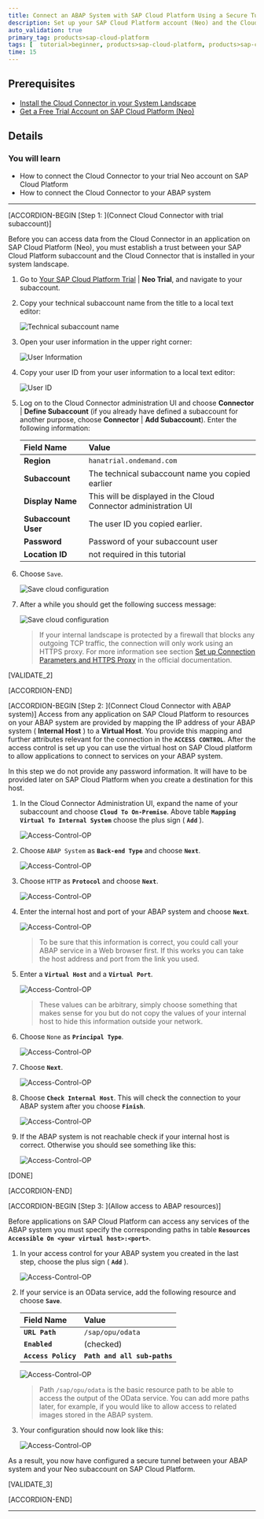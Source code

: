 ```yaml
---
title: Connect an ABAP System with SAP Cloud Platform Using a Secure Tunnel (Neo)
description: Set up your SAP Cloud Platform account (Neo) and the Cloud Connector to establish a secure tunnel between SAP Cloud Platform and the Application Server ABAP in your system landscape.
auto_validation: true
primary_tag: products>sap-cloud-platform
tags: [  tutorial>beginner, products>sap-cloud-platform, products>sap-cloud-platform-connectivity, topic>abap-connectivity ]
time: 15
---
```


## Prerequisites  
  - [Install the Cloud Connector in your System Landscape](https://developers.sap.com/tutorials/cp-connectivity-install-cloud-connector.html)
  - [Get a Free Trial Account on SAP Cloud Platform (Neo)](https://developers.sap.com/tutorials/hcp-create-trial-account.html)

## Details
### You will learn  
- How to connect the Cloud Connector to your trial Neo account on SAP Cloud Platform
- How to connect the Cloud Connector to your ABAP system

---

[ACCORDION-BEGIN [Step 1: ](Connect Cloud Connector with trial subaccount)]

Before you can access data from the Cloud Connector in an application on SAP Cloud Platform (Neo), you must establish a trust between your SAP Cloud Platform subaccount and the Cloud Connector that is installed in your system landscape.

1. Go to [Your SAP Cloud Platform Trial](https://account.hanatrial.ondemand.com/cockpit) | **Neo Trial**, and navigate to your subaccount.

1. Copy your technical subaccount name from the title to a local text editor:

    ![Technical subaccount name](step-01-Find-Trial-ID-001.png)

1. Open your user information in the upper right corner:

    ![User Information](step-01-Find-Trial-ID-002.png)

2. Copy your user ID from your user information to a local text editor:

    ![User ID](step-01-Find-Trial-ID-003.png)

1. Log on to the Cloud Connector administration UI and choose **Connector** | **Define Subaccount** (if you already have defined a subaccount for another purpose, choose **Connector** | **Add Subaccount**). Enter the following information:

    |  Field Name            | Value                                                                   |
    |:-----------------------|:------------------------------------------------------------------------|
    |  **Region**            | `hanatrial.ondemand.com`                                                |
    |  **Subaccount**        | The technical subaccount name you copied earlier                        |
    |  **Display Name**      | This will be displayed in the Cloud Connector administration UI         |
    |  **Subaccount User**   | The user ID you copied earlier.                                         |
    |  **Password**          | Password of your subaccount user                                        |
    |  **Location ID**       | not required in this tutorial                                           |

1. Choose `Save`.

    ![Save cloud configuration](step-01-Configure-Cloud-001.png)

1. After a while you should get the following success message:

    ![Save cloud configuration](step-01-Configure-Cloud-002.png)
    > If your internal landscape is protected by a firewall that blocks any outgoing TCP traffic, the connection will only work using an HTTPS proxy. For more information see section [Set up Connection Parameters and HTTPS Proxy](https://help.sap.com/viewer/cca91383641e40ffbe03bdc78f00f681/Cloud/en-US/db9170a7d97610148537d5a84bf79ba2.html#loiodb9170a7d97610148537d5a84bf79ba2__configure_proxy) in the official documentation.

[VALIDATE_2]

[ACCORDION-END]


[ACCORDION-BEGIN [Step 2: ](Connect Cloud Connector with ABAP system)]
Access from any application on SAP Cloud Platform to resources on your ABAP system are provided by mapping the IP address of your ABAP system ( **Internal Host** ) to a **Virtual Host**. You provide this mapping and further attributes relevant for the connection in the **`ACCESS CONTROL`**. After the access control is set up you can use the virtual host on SAP Cloud platform to allow applications to connect to services on your ABAP system.

In this step we do not provide any password information. It will have to be provided later on SAP Cloud Platform when you create a destination for this host.

1. In the Cloud Connector Administration UI, expand the name of your subaccount and choose **`Cloud To On-Premise`**. Above table **`Mapping Virtual To Internal System`** choose the plus sign ( **`Add`** ).

    ![Access-Control-OP](step-03-Configure-OP-Connection-001.png)

1. Choose `ABAP System` as **`Back-end Type`** and choose **`Next`**.

    ![Access-Control-OP](step-03-Configure-OP-Connection-002.png)

1. Choose `HTTP` as **`Protocol`** and choose **`Next`**.

    ![Access-Control-OP](step-03-Configure-OP-Connection-003.png)

1. Enter the internal host and port of your ABAP system and choose **`Next`**.

    ![Access-Control-OP](step-03-Configure-OP-Connection-004.png)
    > To be sure that this information is correct, you could call your ABAP service in a Web browser first. If this works you can take the host address and port from the link you used.

1. Enter a **`Virtual Host`** and a **`Virtual Port`**.

    ![Access-Control-OP](step-03-Configure-OP-Connection-005.png)

    >These values can be arbitrary, simply choose something that makes sense for you but do not copy the     values of your internal host to hide this information outside your network.


1. Choose `None` as **`Principal Type`**.

    ![Access-Control-OP](step-03-Configure-OP-Connection-006.png)

1. Choose **`Next`**.

    ![Access-Control-OP](step-03-Configure-OP-Connection-007.png)

1. Choose **`Check Internal Host`**. This will check the connection to your ABAP system after you choose **`Finish`**.

    ![Access-Control-OP](step-03-Configure-OP-Connection-008.png)

1. If the ABAP system is not reachable check if your internal host is correct. Otherwise you should see something like this:

    ![Access-Control-OP](step-03-Configure-OP-Connection-009.png)

[DONE]

[ACCORDION-END]

[ACCORDION-BEGIN [Step 3: ](Allow access to ABAP resources)]

Before applications on SAP Cloud Platform can access any services of the ABAP system you must specify the corresponding paths in table **`Resources Accessible On <your virtual host>:<port>`**.

1. In your access control for your ABAP system you created in the last step, choose the plus sign ( **`Add`** ).

    ![Access-Control-OP](step-03-Configure-OP-Connection-010.png)

1. If your service is an OData service, add the following resource and choose **`Save`**.

    | Field Name                     | Value                              |
    |:-------------------------------|:-----------------------------------|
    | **`URL Path`**                 | `/sap/opu/odata`                   |
    | **`Enabled`**                  | (checked)                          |
    | **`Access Policy`**            | **`Path and all sub-paths`**       |

    ![Access-Control-OP](step-03-Configure-OP-Connection-011.png)
    > Path `/sap/opu/odata` is the basic resource path to be able to access the output of the OData service. You can add more paths later, for example, if you would like to allow access to related images stored in the ABAP system.

1. Your configuration should now look like this:

    ![Access-Control-OP](step-03-Configure-OP-Connection-012.png)

As a result, you now have configured a secure tunnel between your ABAP system and your Neo subaccount on SAP Cloud Platform.  

[VALIDATE_3]

[ACCORDION-END]




---
